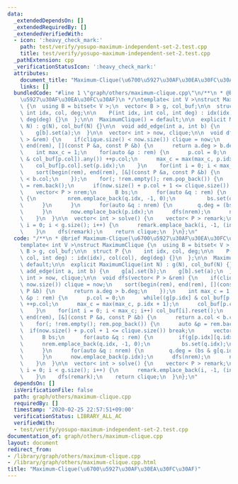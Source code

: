```yaml
---
data:
  _extendedDependsOn: []
  _extendedRequiredBy: []
  _extendedVerifiedWith:
  - icon: ':heavy_check_mark:'
    path: test/verify/yosupo-maximum-independent-set-2.test.cpp
    title: test/verify/yosupo-maximum-independent-set-2.test.cpp
  _pathExtension: cpp
  _verificationStatusIcon: ':heavy_check_mark:'
  attributes:
    document_title: "Maximum-Clique(\u6700\u5927\u30AF\u30EA\u30FC\u30AF)"
    links: []
  bundledCode: "#line 1 \"graph/others/maximum-clique.cpp\"\n/**\n * @brief Maximum-Clique(\u6700\
    \u5927\u30AF\u30EA\u30FC\u30AF)\n */\ntemplate< int V >\nstruct MaximumClique\
    \ {\n  using B = bitset< V >;\n  vector< B > g, col_buf;\n\n  struct P {\n   \
    \ int idx, col, deg;\n\n    P(int idx, int col, int deg) : idx(idx), col(col),\
    \ deg(deg) {}\n  };\n\n  MaximumClique() = default;\n\n  explicit MaximumClique(int\
    \ N) : g(N), col_buf(N) {}\n\n  void add_edge(int a, int b) {\n    g[a].set(b);\n\
    \    g[b].set(a);\n  }\n\n  vector< int > now, clique;\n\n  void dfs(vector< P\
    \ > &rem) {\n    if(clique.size() < now.size()) clique = now;\n    sort(begin(rem),\
    \ end(rem), [](const P &a, const P &b) {\n      return a.deg > b.deg;\n    });\n\
    \    int max_c = 1;\n    for(auto &p : rem) {\n      p.col = 0;\n      while((g[p.idx]\
    \ & col_buf[p.col]).any()) ++p.col;\n      max_c = max(max_c, p.idx + 1);\n  \
    \    col_buf[p.col].set(p.idx);\n    }\n    for(int i = 0; i < max_c; i++) col_buf[i].reset();\n\
    \    sort(begin(rem), end(rem), [&](const P &a, const P &b) {\n      return a.col\
    \ < b.col;\n    });\n    for(; !rem.empty(); rem.pop_back()) {\n      auto &p\
    \ = rem.back();\n      if(now.size() + p.col + 1 <= clique.size()) break;\n  \
    \    vector< P > nrem;\n      B bs;\n      for(auto &q : rem) {\n        if(g[p.idx][q.idx])\
    \ {\n          nrem.emplace_back(q.idx, -1, 0);\n          bs.set(q.idx);\n  \
    \      }\n      }\n      for(auto &q : nrem) {\n        q.deg = (bs & g[q.idx]).count();\n\
    \      }\n      now.emplace_back(p.idx);\n      dfs(nrem);\n      now.pop_back();\n\
    \    }\n  }\n\n  vector< int > solve() {\n    vector< P > remark;\n    for(int\
    \ i = 0; i < g.size(); i++) {\n      remark.emplace_back(i, -1, (int) g[i].size());\n\
    \    }\n    dfs(remark);\n    return clique;\n  }\n};\n"
  code: "/**\n * @brief Maximum-Clique(\u6700\u5927\u30AF\u30EA\u30FC\u30AF)\n */\n\
    template< int V >\nstruct MaximumClique {\n  using B = bitset< V >;\n  vector<\
    \ B > g, col_buf;\n\n  struct P {\n    int idx, col, deg;\n\n    P(int idx, int\
    \ col, int deg) : idx(idx), col(col), deg(deg) {}\n  };\n\n  MaximumClique() =\
    \ default;\n\n  explicit MaximumClique(int N) : g(N), col_buf(N) {}\n\n  void\
    \ add_edge(int a, int b) {\n    g[a].set(b);\n    g[b].set(a);\n  }\n\n  vector<\
    \ int > now, clique;\n\n  void dfs(vector< P > &rem) {\n    if(clique.size() <\
    \ now.size()) clique = now;\n    sort(begin(rem), end(rem), [](const P &a, const\
    \ P &b) {\n      return a.deg > b.deg;\n    });\n    int max_c = 1;\n    for(auto\
    \ &p : rem) {\n      p.col = 0;\n      while((g[p.idx] & col_buf[p.col]).any())\
    \ ++p.col;\n      max_c = max(max_c, p.idx + 1);\n      col_buf[p.col].set(p.idx);\n\
    \    }\n    for(int i = 0; i < max_c; i++) col_buf[i].reset();\n    sort(begin(rem),\
    \ end(rem), [&](const P &a, const P &b) {\n      return a.col < b.col;\n    });\n\
    \    for(; !rem.empty(); rem.pop_back()) {\n      auto &p = rem.back();\n    \
    \  if(now.size() + p.col + 1 <= clique.size()) break;\n      vector< P > nrem;\n\
    \      B bs;\n      for(auto &q : rem) {\n        if(g[p.idx][q.idx]) {\n    \
    \      nrem.emplace_back(q.idx, -1, 0);\n          bs.set(q.idx);\n        }\n\
    \      }\n      for(auto &q : nrem) {\n        q.deg = (bs & g[q.idx]).count();\n\
    \      }\n      now.emplace_back(p.idx);\n      dfs(nrem);\n      now.pop_back();\n\
    \    }\n  }\n\n  vector< int > solve() {\n    vector< P > remark;\n    for(int\
    \ i = 0; i < g.size(); i++) {\n      remark.emplace_back(i, -1, (int) g[i].size());\n\
    \    }\n    dfs(remark);\n    return clique;\n  }\n};\n"
  dependsOn: []
  isVerificationFile: false
  path: graph/others/maximum-clique.cpp
  requiredBy: []
  timestamp: '2020-02-25 22:57:51+09:00'
  verificationStatus: LIBRARY_ALL_AC
  verifiedWith:
  - test/verify/yosupo-maximum-independent-set-2.test.cpp
documentation_of: graph/others/maximum-clique.cpp
layout: document
redirect_from:
- /library/graph/others/maximum-clique.cpp
- /library/graph/others/maximum-clique.cpp.html
title: "Maximum-Clique(\u6700\u5927\u30AF\u30EA\u30FC\u30AF)"
---
```

